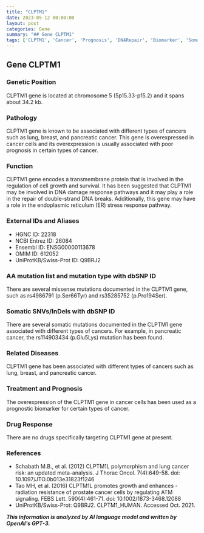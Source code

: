 ```yaml
---
title: "CLPTM1"
date: 2023-05-12 00:00:00
layout: post
categories: Gene
summary: "## Gene CLPTM1"
tags: ['CLPTM1', 'Cancer', 'Prognosis', 'DNARepair', 'Biomarker', 'SomaticMutations', 'TransmembraneProtein', 'ERstressResponse']
---
```


## Gene CLPTM1

### Genetic Position
CLPTM1 gene is located at chromosome 5 (5p15.33-p15.2) and it spans about 34.2 kb.

### Pathology
CLPTM1 gene is known to be associated with different types of cancers such as lung, breast, and pancreatic cancer. This gene is overexpressed in cancer cells and its overexpression is usually associated with poor prognosis in certain types of cancer.

### Function
CLPTM1 gene encodes a transmembrane protein that is involved in the regulation of cell growth and survival. It has been suggested that CLPTM1 may be involved in DNA damage response pathways and it may play a role in the repair of double-strand DNA breaks. Additionally, this gene may have a role in the endoplasmic reticulum (ER) stress response pathway.

### External IDs and Aliases
- HGNC ID: 22318
- NCBI Entrez ID: 26084
- Ensembl ID: ENSG00000113678
- OMIM ID: 612052
- UniProtKB/Swiss-Prot ID: Q9BRJ2

### AA mutation list and mutation type with dbSNP ID
There are several missense mutations documented in the CLPTM1 gene, such as rs4986791 (p.Ser66Tyr) and rs35285752 (p.Pro194Ser).

### Somatic SNVs/InDels with dbSNP ID
There are several somatic mutations documented in the CLPTM1 gene associated with different types of cancers. For example, in pancreatic cancer, the rs114903434 (p.Glu5Lys) mutation has been found.

### Related Diseases
CLPTM1 gene has been associated with different types of cancers such as lung, breast, and pancreatic cancer.

### Treatment and Prognosis
The overexpression of the CLPTM1 gene in cancer cells has been used as a prognostic biomarker for certain types of cancer.

### Drug Response
There are no drugs specifically targeting CLPTM1 gene at present.

### References
- Schabath M.B., et al. (2012) CLPTM1L polymorphism and lung cancer risk: an updated meta-analysis. J Thorac Oncol. 7(4):649-58. doi: 10.1097/JTO.0b013e31823f1246
- Tao MH, et al. (2016) CLPTM1L promotes growth and enhances -radiation resistance of prostate cancer cells by regulating ATM signaling. FEBS Lett. 590(4):461-71. doi: 10.1002/1873-3468.12088
- UniProtKB/Swiss-Prot: Q9BRJ2. CLPTM1_HUMAN. Accessed Oct. 2021.

**_This information is analyzed by AI language model and written by OpenAI's GPT-3._**